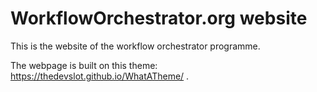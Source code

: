 # WorkflowOrchestrator.org website
This is the website of the workflow orchestrator programme.

The webpage is built on this theme: https://thedevslot.github.io/WhatATheme/ .
